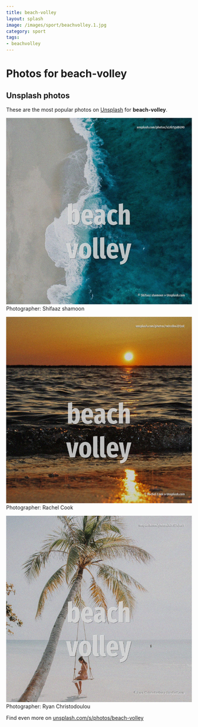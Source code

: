 ```yaml
---
title: beach-volley
layout: splash
image: /images/sport/beachvolley.1.jpg
category: sport
tags:
- beachvolley
---
```

# Photos for beach-volley
 
## Unsplash photos
These are the most popular photos on [Unsplash](https://unsplash.com) for **beach-volley**.
 
![beach-volley](/images/sport/beachvolley.1.jpg)
Photographer:  Shifaaz shamoon
 
![beach-volley](/images/sport/beachvolley.2.jpg)
Photographer:  Rachel Cook
 
![beach-volley](/images/sport/beachvolley.3.jpg)
Photographer:  Ryan Christodoulou
 
Find even more on [unsplash.com/s/photos/beach-volley](https://unsplash.com/s/photos/beach-volley)
 

